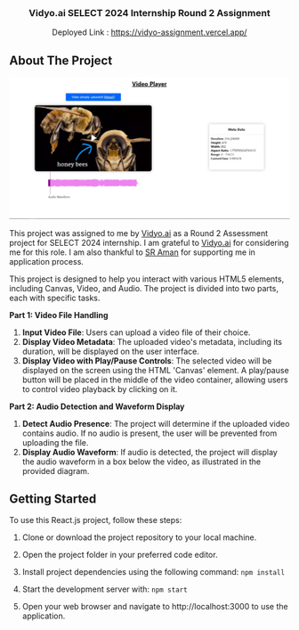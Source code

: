 <br/>
<p align="center">
  <h3 align="center">Vidyo.ai SELECT 2024 Internship Round 2 Assignment</h3>

  <p align="center">
    Deployed Link : <a href="https://vidyo-assignment.vercel.app/">https://vidyo-assignment.vercel.app/</a>
  </p>
</p>

## About The Project

![Screen Shot](images/screenshot.jpeg)

This project was assigned to me by <a href="https://vidyo.ai/">Vidyo.ai</a> as a Round 2 Assessment project for SELECT 2024 internship. I am grateful to <a href="https://vidyo.ai/">Vidyo.ai</a> for considering me for this role. I am also thankful to <a href="https://github.com/s-r-aman">SR Aman</a> for supporting me in application process.

This project is designed to help you interact with various HTML5 elements, including Canvas, Video, and Audio. The project is divided into two parts, each with specific tasks.

<b>Part 1: Video File Handling</b>

1. <b>Input Video File</b>: Users can upload a video file of their choice.
2. <b>Display Video Metadata</b>: The uploaded video's metadata, including its duration, will be displayed on the user interface.
3. <b>Display Video with Play/Pause Controls</b>: The selected video will be displayed on the screen using the HTML 'Canvas' element. A play/pause button will be placed in the middle of the video container, allowing users to control video playback by clicking on it.

<b>Part 2: Audio Detection and Waveform Display</b>

1. <b>Detect Audio Presence</b>: The project will determine if the uploaded video contains audio. If no audio is present, the user will be prevented from uploading the file.
2. <b>Display Audio Waveform</b>: If audio is detected, the project will display the audio waveform in a box below the video, as illustrated in the provided diagram.

## Getting Started

To use this React.js project, follow these steps:

1. Clone or download the project repository to your local machine.

2. Open the project folder in your preferred code editor.

3. Install project dependencies using the following command:
   `npm install`

4. Start the development server with:
   `npm start`

5. Open your web browser and navigate to http://localhost:3000 to use the application.
